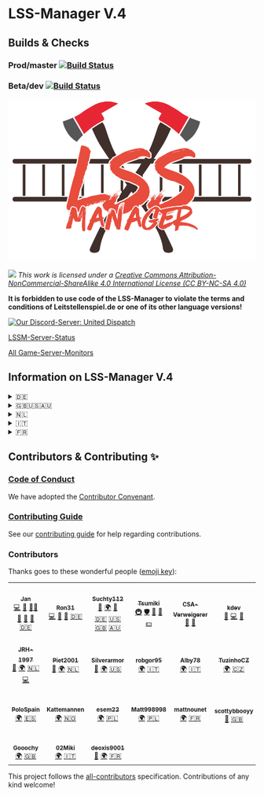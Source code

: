 # LSS-Manager V.4 

## Builds & Checks
### Prod/master [![Build Status](https://teamcity.lss-manager.de/app/rest/builds/buildType:LssmV4_MasterBuild/statusIcon.svg)](https://teamcity.lss-manager.de/viewType.html?buildTypeId=LssmV4_MasterBuild&guest=1)
### Beta/dev [![Build Status](https://teamcity.lss-manager.de/app/rest/builds/buildType:LssmV4_DevBuild/statusIcon.svg)](https://teamcity.lss-manager.de/viewType.html?buildTypeId=LssmV4_DevBuild&guest=1)

![](./docs/.vuepress/public/img/lssm.png)

*[![](https://mirrors.creativecommons.org/presskit/buttons/88x31/svg/by-nc-sa.eu.svg)][1]
This work is licensed under a [Creative Commons Attribution-NonCommercial-ShareAlike 4.0 International License (CC BY-NC-SA 4.0) ][1]*

**It is forbidden to use code of the LSS-Manager to violate the terms and conditions of Leitstellenspiel.de or one of its other language versions!**

<a href="https://discord.gg/RcTNjpB" target="_blank" align="center"><img src="https://discord.com/api/guilds/254167535446917120/embed.png?style=banner1" alt="Our Discord-Server: United Dispatch"></a>
<a href="https://github.com/LSS-Manager/LSSM-V.4" target="_blank" align="center"><img src="https://github-readme-stats.vercel.app/api/pin?username=LSS-Manager&repo=LSSM-V.4&theme=vue-dark&show_owner=true" alt=""></a>

[LSSM-Server-Status](https://status.lss-manager.de/)

[All Game-Server-Monitors](https://stats.uptimerobot.com/OEKDJSpmvK)

## Information on LSS-Manager V.4

<details>
  <summary>🇩🇪</summary>
Der LSS-MANAGER V.4 ist eine Erweiterung für das Leitstellenspiel.de und dessen anderssprachige Versionen.

Mit dieser Erweiterung wird ein Appstore zum Spiel hinzugefügt, welcher das Installieren von Plugins ermöglicht. Dabei sind alle Funktionen modular aufgebaut - man kann bis auf den letzten Baustein bestimmen, was alles aktiviert werden soll.

### Wiki
In unserem [Wiki](https://proxy.lss-manager.de/v4/docs/) findest du alles zur Installation, die FAQ und eine Erklärung aller Funktionen.

### Support Server

Klicke einfach auf das Banner unten um zu unserem Support Discord Server zu gelangen!

[![](https://discord.com/api/guilds/254167535446917120/embed.png?style=banner1)](https://discord.gg/RcTNjpB)

## Haftung / Sonstiges

Die Nutzung des Scripts geschieht auf eigene Gefahr. Wir haften nicht für eventuell auftretende Schäden oder ähnliches, die durch die Nutzung dieses Scripts entstanden sind. SHPlay GmbH ist in keinster Weise für den Inhalt des Scripts verantwortlich.
</details>

<details>
  <summary>🇬🇧🇺🇸🇦🇺</summary>
LSS-MANAGER V.4 is an extension for missionchief.co.uk, missionchief.com and missionchief-australia.com and its other language versions.

With this extension an appstore is added to the game, which allows the installation of plugins. All functions are modular - you can determine down to the last module what should be activated.

### Wiki
In our [Wiki](https://proxy.lss-manager.de/v4/docs/en_GB/) you can find everything about the installation, the FAQ and an explanation of all functions.

### Support Server

Just click on the banner below to get to our Support Discord Server!

[![](https://discord.com/api/guilds/254167535446917120/embed.png?style=banner1)](https://discord.gg/RcTNjpB)

## Liability / Other

The use of the script is at your own risk. We are not liable for possible damages or similar, which are caused by the use of this script. SHPlay GmbH is in no way responsible for the content of the script.
</details>

<details>
  <summary>🇳🇱</summary>
De LSS-MANAGER V.4 is een uitbreiding voor de meldkamerspel.com en zijn andere taalversies.

Met deze uitbreiding wordt een appstore aan het spel toegevoegd, die de installatie van plugins mogelijk maakt. Alle functies zijn modulair - u kunt tot aan de laatste module bepalen wat er geactiveerd moet worden.

### Wiki
In onze [Wiki](https://proxy.lss-manager.de/v4/docs/nl_NL/) vindt u alles over de installatie, de FAQ en een uitleg van alle functies.

### Ondersteunende server

Klik op de onderstaande banner om naar onze Support Discord Server te gaan!

[![](https://discord.com/api/guilds/254167535446917120/embed.png?style=banner1)](https://discord.gg/RcTNjpB)

## Aansprakelijkheid / Overig

Het gebruik van het script is op eigen risico. Wij zijn niet aansprakelijk voor eventuele schade of iets dergelijks, die wordt veroorzaakt door het gebruik van dit script. SHPlay GmbH is op geen enkele wijze verantwoordelijk voor de inhoud van het script.
</details>

<details>
  <summary>🇮🇹</summary>
LSS-MANAGER V.4 è un'estensione per operatore112.it e le sue altre versioni linguistiche.

Con questa estensione viene aggiunto un Appstore al gioco, che permette l'installazione di plugin. Tutte le funzioni sono modulari - è possibile determinare fino all'ultimo modulo cosa deve essere attivato.

### Wiki
Nel nostro [Wiki](https://proxy.lss-manager.de/v4/docs/it_IT/) potete trovare tutto sull'installazione, le FAQ e una spiegazione di tutte le funzioni.

### Supporto Server

Basta cliccare sul banner qui sotto per accedere al Server Discord di Supporto!

[![](https://discord.com/api/guilds/254167535446917120/embed.png?style=banner1)](https://discord.gg/RcTNjpB)

## Responsabilità / Altro

L'uso dello script è a proprio rischio. Non siamo responsabili per eventuali danni o simili, che sono causati dall'uso di questo script. Shplay Gmbh non è in alcun modo responsabile del contenuto dello script.
</details>

<details>
  <summary>🇫🇷</summary>
Le LSS-MANAGER V.4 est une extension pour le jeu operateur112.fr et ses versions en d'autres langues.

Avec cette extension, un Appstore est ajouté au jeu, qui permet d'installer des plugins. Toutes les fonctions sont modulaires - il est possible de déterminer jusqu'au dernier module ce qui doit être activé.

### Wiki
Dans notre [Wiki](https://proxy.lss-manager.de/v4/docs/) tu trouveras tout sur l'installation, la FAQ et une explication de toutes les fonctions.

### Serveur de support

Clique simplement sur la bannière ci-dessous pour accéder à notre serveur de support Discord !

[![](https://discord.com/api/guilds/254167535446917120/embed.png?style=banner1)](https://discord.gg/RcTNjpB)

## Responsabilité / Divers

L'utilisation de ce script se fait à vos propres risques. Nous ne sommes pas responsables des éventuels dégâts ou autres qui pourraient résulter de l'utilisation de ce script. SHPlay GmbH n'est en aucun cas responsable du contenu de ce script.
</details>

## Contributors & Contributing ✨

### [Code of Conduct](CODE_OF_CONDUCT.md)

We have adopted the [Contributor Convenant](https://www.contributor-covenant.org/).

### [Contributing Guide](CONTRIBUTING.md)

See our [contributing guide](CONTRIBUTING.md) for help regarding contributions.

### Contributors

Thanks goes to these wonderful people ([emoji key](https://allcontributors.org/docs/en/emoji-key)):

<!-- ALL-CONTRIBUTORS-LIST:START - Do not remove or modify this section -->
<!-- prettier-ignore-start -->
<!-- markdownlint-disable -->
<table>
  <tr>
    <td align="center"><a href="https://github.com/jxn-30"><img src="https://avatars1.githubusercontent.com/u/27238105?v=4?s=100" width="100px;" alt=""/><br /><sub><b>Jan</b></sub></a><br /><a href="https://github.com/LSS-Manager/LSSM-V.4/commits?author=jxn-30" title="Code">💻</a> <a href="#maintenance-jxn-30" title="Maintenance">🚧</a> <a href="#mentoring-jxn-30" title="Mentoring">🧑‍🏫</a> <a href="#projectManagement-jxn-30" title="Project Management">📆</a> <a href="#question-jxn-30" title="Answering Questions">💬</a> <a href="https://github.com/LSS-Manager/LSSM-V.4/pulls?q=is%3Apr+reviewed-by%3Ajxn-30" title="Reviewed Pull Requests">👀</a> <a href="https://www.leitstellenspiel.de" title="Translations for Leitstellenspiel.de (de_DE)">🇩🇪</a></td>
    <td align="center"><a href="https://github.com/Ron31"><img src="https://avatars0.githubusercontent.com/u/30264441?v=4?s=100" width="100px;" alt=""/><br /><sub><b>Ron31</b></sub></a><br /><a href="https://github.com/LSS-Manager/LSSM-V.4/commits?author=Ron31" title="Code">💻</a> <a href="#question-Ron31" title="Answering Questions">💬</a> <a href="https://github.com/LSS-Manager/LSSM-V.4/pulls?q=is%3Apr+reviewed-by%3ARon31" title="Reviewed Pull Requests">👀</a> <a href="https://www.leitstellenspiel.de" title="Translations for Leitstellenspiel.de (de_DE)">🇩🇪</a></td>
    <td align="center"><a href="https://github.com/Suchty112"><img src="https://avatars0.githubusercontent.com/u/1109899?v=4?s=100" width="100px;" alt=""/><br /><sub><b>Suchty112</b></sub></a><br /><a href="#question-Suchty112" title="Answering Questions">💬</a> <a href="#translation-Suchty112" title="Translation">🌍</a> <a href="https://github.com/LSS-Manager/LSSM-V.4/pulls?q=is%3Apr+reviewed-by%3ASuchty112" title="Reviewed Pull Requests">👀</a> <a href="https://www.leitstellenspiel.de" title="Translations for Leitstellenspiel.de (de_DE)">🇩🇪</a> <a href="https://www.missionchief.com" title="Translations for Missionschief.com (en_US)">🇺🇸</a> <a href="https://www.missionchief.co.uk" title="Translations for Missionchief.co.uk (en_GB)">🇬🇧</a> <a href="https://www.missionchief-australia.com" title="Translations for Missionchief-Australia.com (en_AU)">🇦🇺</a></td>
    <td align="center"><a href="https://github.com/Tsumiki-Chan"><img src="https://avatars2.githubusercontent.com/u/8158524?v=4?s=100" width="100px;" alt=""/><br /><sub><b>Tsumiki</b></sub></a><br /><a href="#infra-Tsumiki-Chan" title="Infrastructure (Hosting, Build-Tools, etc)">🚇</a> <a href="#security-Tsumiki-Chan" title="Security">🛡️</a> <a href="https://github.com/LSS-Manager/LSSM-V.4/pulls?q=is%3Apr+reviewed-by%3ATsumiki-Chan" title="Reviewed Pull Requests">👀</a> <a href="#question-Tsumiki-Chan" title="Answering Questions">💬</a> <a href="#financial-Tsumiki-Chan" title="Financial">💵</a></td>
    <td align="center"><a href="https://github.com/CSA-Verweigerer"><img src="https://avatars3.githubusercontent.com/u/29802197?v=4?s=100" width="100px;" alt=""/><br /><sub><b>CSA-Verweigerer</b></sub></a><br /><a href="#ideas-CSA-Verweigerer" title="Ideas, Planning, & Feedback">🤔</a> <a href="#userTesting-CSA-Verweigerer" title="User Testing">📓</a></td>
    <td align="center"><a href="https://github.com/kdev"><img src="https://avatars3.githubusercontent.com/u/42553393?v=4?s=100" width="100px;" alt=""/><br /><sub><b>kdev</b></sub></a><br /><a href="https://github.com/LSS-Manager/LSSM-V.4/commits?author=kdev" title="Documentation">📖</a> <a href="https://github.com/LSS-Manager/LSSM-V.4/commits?author=kdev" title="Code">💻</a> <a href="https://github.com/LSS-Manager/LSSM-V.4/pulls?q=is%3Apr+reviewed-by%3Akdev" title="Reviewed Pull Requests">👀</a></td>
    <td align="center"><a href="https://github.com/Cr4zyc4k3"><img src="https://avatars.githubusercontent.com/u/69073372?v=4?s=100" width="100px;" alt=""/><br /><sub><b>Arne</b></sub></a><br /><a href="https://github.com/LSS-Manager/LSSM-V.4/commits?author=Cr4zyc4k3" title="Code">💻</a></td>
  </tr>
  <tr>
    <td align="center"><a href="https://github.com/JRH-1997"><img src="https://avatars1.githubusercontent.com/u/65117490?v=4?s=100" width="100px;" alt=""/><br /><sub><b>JRH-1997</b></sub></a><br /><a href="https://github.com/LSS-Manager/LSSM-V.4/commits?author=JRH-1997" title="Documentation">📖</a> <a href="#translation-JRH-1997" title="Translation">🌍</a> <a href="https://www.meldkamerspel.com" title="Translations for Meldkamerspel.com (nl_NL)">🇳🇱</a> <a href="https://github.com/LSS-Manager/LSSM-V.4/commits?author=JRH-1997" title="Code">💻</a></td>
    <td align="center"><a href="https://github.com/Piet2001"><img src="https://avatars3.githubusercontent.com/u/54183168?v=4?s=100" width="100px;" alt=""/><br /><sub><b>Piet2001</b></sub></a><br /><a href="https://github.com/LSS-Manager/LSSM-V.4/commits?author=Piet2001" title="Documentation">📖</a> <a href="#translation-Piet2001" title="Translation">🌍</a> <a href="https://www.meldkamerspel.com" title="Translations for Meldkamerspel.com (nl_NL)">🇳🇱</a></td>
    <td align="center"><a href="https://github.com/Silverarmor"><img src="https://avatars0.githubusercontent.com/u/23619946?v=4?s=100" width="100px;" alt=""/><br /><sub><b>Silverarmor</b></sub></a><br /><a href="https://github.com/LSS-Manager/LSSM-V.4/commits?author=Silverarmor" title="Documentation">📖</a> <a href="#translation-Silverarmor" title="Translation">🌍</a> <a href="https://www.missionchief.com" title="Translations for Missionschief.com (en_US)">🇺🇸</a></td>
    <td align="center"><a href="https://github.com/robgor95"><img src="https://avatars0.githubusercontent.com/u/73424454?v=4?s=100" width="100px;" alt=""/><br /><sub><b>robgor95</b></sub></a><br /><a href="#translation-robgor95" title="Translation">🌍</a> <a href="https://www.operatore112.it" title="Translations for Operatore112.it (it_IT)">🇮🇹</a></td>
    <td align="center"><a href="https://github.com/Alby78"><img src="https://avatars.githubusercontent.com/u/73402719?v=4?s=100" width="100px;" alt=""/><br /><sub><b>Alby78</b></sub></a><br /><a href="#translation-Alby78" title="Translation">🌍</a> <a href="https://www.operatore112.it" title="Translations for Operatore112.it (it_IT)">🇮🇹</a></td>
    <td align="center"><a href="https://github.com/TuzinhoCZ"><img src="https://avatars1.githubusercontent.com/u/73494217?v=4?s=100" width="100px;" alt=""/><br /><sub><b>TuzinhoCZ</b></sub></a><br /><a href="#translation-TuzinhoCZ" title="Translation">🌍</a> <a href="https://www.operacni-stredisko.cz" title="Translations for Operacni-Stredisko.cz (cs_CZ)">🇨🇿</a></td>
    <td align="center"><a href="https://github.com/dennziil"><img src="https://avatars.githubusercontent.com/u/74602497?v=4?s=100" width="100px;" alt=""/><br /><sub><b>dennziil</b></sub></a><br /><a href="#translation-dennziil" title="Translation">🌍</a> <a href="https://www.larmcentralen-spelet.se" title="Translations for Larmcentralen-spelet.se (sv_SE)">🇸🇪</a></td>
  </tr>
  <tr>
    <td align="center"><a href="https://github.com/PoloSpain"><img src="https://avatars.githubusercontent.com/u/80695203?v=4?s=100" width="100px;" alt=""/><br /><sub><b>PoloSpain</b></sub></a><br /><a href="#translation-PoloSpain" title="Translation">🌍</a> <a href="https://www.centro-de-mando.es" title="Translations for Centro-de-Mando.es (es_ES)">🇪🇸</a></td>
    <td align="center"><a href="https://github.com/olekristian"><img src="https://avatars.githubusercontent.com/u/634668?v=4?s=100" width="100px;" alt=""/><br /><sub><b>Kattemannen</b></sub></a><br /><a href="#translation-olekristian" title="Translation">🌍</a> <a href="https://www.nodsentralspillet.com" title="Translations for Nodsentralspillet.com (nb_NO)">🇳🇴</a></td>
    <td align="center"><a href="https://github.com/esem22"><img src="https://avatars.githubusercontent.com/u/74822158?v=4?s=100" width="100px;" alt=""/><br /><sub><b>esem22</b></sub></a><br /><a href="#translation-esem22" title="Translation">🌍</a> <a href="https://www.operatorratunkowy.pl" title="Translations for Operatorraunkowy.pl (pl_PL)">🇵🇱</a></td>
    <td align="center"><a href="https://github.com/Matt998998"><img src="https://avatars.githubusercontent.com/u/69791332?v=4?s=100" width="100px;" alt=""/><br /><sub><b>Matt998998</b></sub></a><br /><a href="#translation-Matt998998" title="Translation">🌍</a> <a href="https://www.operatorratunkowy.pl" title="Translations for Operatorraunkowy.pl (pl_PL)">🇵🇱</a></td>
    <td align="center"><a href="https://github.com/mattnounet"><img src="https://avatars.githubusercontent.com/u/73546985?v=4?s=100" width="100px;" alt=""/><br /><sub><b>mattnounet</b></sub></a><br /><a href="#translation-mattnounet" title="Translation">🌍</a> <a href="https://www.operateur112.fr" title="Translations for Operateur112.fr (fr_FR)">🇫🇷</a></td>
    <td align="center"><a href="https://github.com/scottyboii"><img src="https://avatars.githubusercontent.com/u/32883419?v=4?s=100" width="100px;" alt=""/><br /><sub><b>scottybbooyy</b></sub></a><br /><a href="https://github.com/LSS-Manager/LSSM-V.4/commits?author=scottyboii" title="Documentation">📖</a> <a href="https://www.missionchief.co.uk" title="Translations for Missionchief.co.uk (en_GB)">🇬🇧</a></td>
    <td align="center"><a href="https://github.com/rikivideo9"><img src="https://avatars.githubusercontent.com/u/21045919?v=4?s=100" width="100px;" alt=""/><br /><sub><b>Riccardo Tocchetto</b></sub></a><br /><a href="https://github.com/LSS-Manager/LSSM-V.4/commits?author=rikivideo9" title="Documentation">📖</a> <a href="#translation-rikivideo9" title="Translation">🌍</a> <a href="https://www.operatore112.it" title="Translations for Operatore112.it (it_IT)">🇮🇹</a></td>
  </tr>
  <tr>
    <td align="center"><a href="https://github.com/Gooochy"><img src="https://avatars.githubusercontent.com/u/85019809?v=4?s=100" width="100px;" alt=""/><br /><sub><b>Gooochy</b></sub></a><br /><a href="#translation-Gooochy" title="Translation">🌍</a> <a href="https://www.missionchief.co.uk" title="Translations for Missionchief.co.uk (en_GB)">🇬🇧</a></td>
    <td align="center"><a href="https://github.com/02Miki"><img src="https://avatars.githubusercontent.com/u/35926600?v=4?s=100" width="100px;" alt=""/><br /><sub><b>02Miki</b></sub></a><br /><a href="#translation-02Miki" title="Translation">🌍</a> <a href="https://www.operatore112.it" title="Translations for Operatore112.it (it_IT)">🇮🇹</a></td>
    <td align="center"><a href="https://github.com/deoxis9001"><img src="https://avatars.githubusercontent.com/u/638243?v=4?s=100" width="100px;" alt=""/><br /><sub><b>deoxis9001</b></sub></a><br /><a href="https://github.com/LSS-Manager/LSSM-V.4/commits?author=deoxis9001" title="Documentation">📖</a> <a href="#translation-deoxis9001" title="Translation">🌍</a> <a href="https://www.operateur112.fr" title="Translations for Operateur112.fr (fr_FR)">🇫🇷</a></td>
  </tr>
</table>

<!-- markdownlint-restore -->
<!-- prettier-ignore-end -->

<!-- ALL-CONTRIBUTORS-LIST:END -->

This project follows the [all-contributors](https://github.com/all-contributors/all-contributors) specification. Contributions of any kind welcome!

[1]: http://creativecommons.org/licenses/by-nc-sa/4.0/
